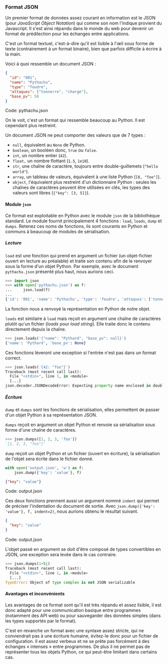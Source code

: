 ### Format JSON

Un premier format de données assez courant en information est le JSON (pour _JavaScript Object Notation_) qui comme son nom l'indique provient du Javascript.
Il s'est ainsi répandu dans le monde du web pour devenir un format de prédilection pour les échanges entre applications.

C'est un format textuel, c'est-à-dire qu'il est lisible à l'œil sous forme de texte (contrairement à un format binaire), bien que parfois difficile à écrire à la main.

Voici à quoi ressemble un document JSON :

```json
{
  "id": "001",
  "name": "Pythachu",
  "type": "foudre",
  "attaques": ["tonnerre", "charge"],
  "base_pv": 50
}
```
Code: pythachu.json

On le voit, c'est un format qui ressemble beaucoup au Python.
Il est cependant plus restreint.

Un document JSON ne peut comporter des valeurs que de 7 types :

* `null`, équivalent au `None` de Python.
* `boolean`, un booléen donc, `true` ou `false`.
* `int`, un nombre entier (`42`).
* `float,` un nombre flottant (`1.5`, `1e10`).
* `str`, une chaîne de caractère, toujours entre double-guillemets (`"hello world"`).
* `array`, un tableau de valeurs, équivalent à une liste Python (`[8, "foo"]`).
* `object`, l'équivalent plus restreint d'un dictionnaire Python : seules les chaînes de caractères peuvent être utilisées en clés, les types des valeurs sont libres (`{"key": [3, 5]}`).

#### Module `json`

Ce format est exploitable en Python avec le module `json` de la bibliothèque standard.
Le module fournit principalement 4 fonctions : `load`, `loads`, `dump` et `dumps`.
Retenez ces noms de fonctions, ils sont courants en Python et communs à beaucoup de modules de sérialisation.

##### Lecture

`load` est une fonction qui prend en argument un fichier (un objet-fichier ouvert en lecture au préalable) et traite son contenu afin de le renvoyer sous la forme d'un objet Python.
Par exemple, avec le document `pythachu.json` présenté plus haut, nous aurions ceci.

```python
>>> import json
>>> with open('pythachu.json') as f:
...     json.load(f)
... 
{'id': '001', 'name': 'Pythachu', 'type': 'foudre', 'attaques': ['tonnerre', 'charge'], 'base_pv': 50}
```

La fonction nous a renvoyé la représentation en Python de notre objet.

`loads` est similaire à `load` mais reçoit en argument une chaîne de caractères plutôt qu'un fichier (_loads_ pour _load string_). Elle traite donc le contenu directement depuis la chaîne.

```python
>>> json.loads('{"name": "Pythard", "base_pv": null}')
{'name': 'Pythard', 'base_pv': None}
```

Ces fonctions lèveront une exception si l'entrée n'est pas dans un format correct.

```python
>>> json.loads('{42: "foo"}')
Traceback (most recent call last):
  File "<stdin>", line 1, in <module>
  [...]
json.decoder.JSONDecodeError: Expecting property name enclosed in double quotes: line 1 column 2 (char 1)
```

##### Écriture

`dump` et `dumps` sont les fonctions de sérialisation, elles permettent de passer d'un objet Python à sa représentation JSON.

`dumps` reçoit en argument un objet Python et renvoie sa sérialisation sous forme d'une chaîne de caractères.

```python
>>> json.dumps([1, 2, 3, 'foo'])
'[1, 2, 3, "foo"]'
```

`dump` reçoit un objet Python et un fichier (ouvert en écriture), la sérialisation de l'objet sera écrite dans le fichier donné.

```python
with open('output.json', 'w') as f:
    json.dump({'key': 'value'}, f)
```

```json
{"key": "value"}
```
Code: output.json

Ces deux fonctions prennent aussi un argument nommé `indent` qui permet de préciser l'indentation du document de sortie.
Avec `json.dump({'key': 'value'}, f, indent=2)`, nous aurions obtenu le résultat suivant.

```json
{
  "key": "value"
}
```
Code: output.json

L'objet passé en argument se doit d'être composé de types convertibles en JSON, une exception sera levée dans le cas contraire.

```python
>>> json.dumps(1+5j)
Traceback (most recent call last):
  File "<stdin>", line 1, in <module>
  [...]
TypeError: Object of type complex is not JSON serializable
```

#### Avantages et inconvénients

Les avantages de ce format sont qu'il est très répandu et assez lisible, il est donc adapté pour une communication basique entre programmes (notamment des API web) ou pour sauvegarder des données simples (dans les types supportés par le format).

C'est en revanche un format avec une syntaxe assez stricte, qui ne conviendrait pas à une écriture humaine, évitez-le donc pour un fichier de configuration.
Il est assez verbeux et ne se prête pas forcément à des échanges « intenses » entre programmes.
De plus il ne permet pas de représenter tous les objets Python, ce qui peut-être limitant dans certains cas.
